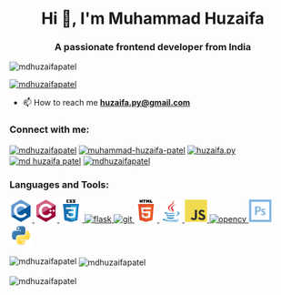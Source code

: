 <h1 align="center">Hi 👋, I'm Muhammad Huzaifa</h1>
<h3 align="center">A passionate frontend developer from India</h3>

<p align="left"> <img src="https://komarev.com/ghpvc/?username=mdhuzaifapatel&label=Profile%20views&color=0e75b6&style=flat" alt="mdhuzaifapatel" /> </p>

<p align="left"> <a href="https://twitter.com/mdhuzaifapatel" target="blank"><img src="https://img.shields.io/twitter/follow/mdhuzaifapatel?logo=twitter&style=for-the-badge" alt="mdhuzaifapatel" /></a> </p>

- 📫 How to reach me **huzaifa.py@gmail.com**

<h3 align="left">Connect with me:</h3>
<p align="left">
<a href="https://twitter.com/mdhuzaifapatel" target="blank"><img align="center" src="https://raw.githubusercontent.com/rahuldkjain/github-profile-readme-generator/master/src/images/icons/Social/twitter.svg" alt="mdhuzaifapatel" height="30" width="40" /></a>
<a href="https://linkedin.com/in/muhammad-huzaifa-patel" target="blank"><img align="center" src="https://raw.githubusercontent.com/rahuldkjain/github-profile-readme-generator/master/src/images/icons/Social/linked-in-alt.svg" alt="muhammad-huzaifa-patel" height="30" width="40" /></a>
<a href="https://instagram.com/huzaifa.py" target="blank"><img align="center" src="https://raw.githubusercontent.com/rahuldkjain/github-profile-readme-generator/master/src/images/icons/Social/instagram.svg" alt="huzaifa.py" height="30" width="40" /></a>
<a href="https://www.youtube.com/c/md huzaifa patel" target="blank"><img align="center" src="https://raw.githubusercontent.com/rahuldkjain/github-profile-readme-generator/master/src/images/icons/Social/youtube.svg" alt="md huzaifa patel" height="30" width="40" /></a>
<a href="https://www.hackerrank.com/mdhuzaifapatel" target="blank"><img align="center" src="https://raw.githubusercontent.com/rahuldkjain/github-profile-readme-generator/master/src/images/icons/Social/hackerrank.svg" alt="mdhuzaifapatel" height="30" width="40" /></a>
</p>

<h3 align="left">Languages and Tools:</h3>
<p align="left"> <a href="https://www.cprogramming.com/" target="_blank" rel="noreferrer"> <img src="https://raw.githubusercontent.com/devicons/devicon/master/icons/c/c-original.svg" alt="c" width="40" height="40"/> </a> <a href="https://www.w3schools.com/cpp/" target="_blank" rel="noreferrer"> <img src="https://raw.githubusercontent.com/devicons/devicon/master/icons/cplusplus/cplusplus-original.svg" alt="cplusplus" width="40" height="40"/> </a> <a href="https://www.w3schools.com/css/" target="_blank" rel="noreferrer"> <img src="https://raw.githubusercontent.com/devicons/devicon/master/icons/css3/css3-original-wordmark.svg" alt="css3" width="40" height="40"/> </a> <a href="https://flask.palletsprojects.com/" target="_blank" rel="noreferrer"> <img src="https://www.vectorlogo.zone/logos/pocoo_flask/pocoo_flask-icon.svg" alt="flask" width="40" height="40"/> </a> <a href="https://git-scm.com/" target="_blank" rel="noreferrer"> <img src="https://www.vectorlogo.zone/logos/git-scm/git-scm-icon.svg" alt="git" width="40" height="40"/> </a> <a href="https://www.w3.org/html/" target="_blank" rel="noreferrer"> <img src="https://raw.githubusercontent.com/devicons/devicon/master/icons/html5/html5-original-wordmark.svg" alt="html5" width="40" height="40"/> </a> <a href="https://www.java.com" target="_blank" rel="noreferrer"> <img src="https://raw.githubusercontent.com/devicons/devicon/master/icons/java/java-original.svg" alt="java" width="40" height="40"/> </a> <a href="https://developer.mozilla.org/en-US/docs/Web/JavaScript" target="_blank" rel="noreferrer"> <img src="https://raw.githubusercontent.com/devicons/devicon/master/icons/javascript/javascript-original.svg" alt="javascript" width="40" height="40"/> </a> <a href="https://opencv.org/" target="_blank" rel="noreferrer"> <img src="https://www.vectorlogo.zone/logos/opencv/opencv-icon.svg" alt="opencv" width="40" height="40"/> </a> <a href="https://www.photoshop.com/en" target="_blank" rel="noreferrer"> <img src="https://raw.githubusercontent.com/devicons/devicon/master/icons/photoshop/photoshop-line.svg" alt="photoshop" width="40" height="40"/> </a> <a href="https://www.python.org" target="_blank" rel="noreferrer"> <img src="https://raw.githubusercontent.com/devicons/devicon/master/icons/python/python-original.svg" alt="python" width="40" height="40"/> </a> </p>

<p><img align="left" src="https://github-readme-stats.vercel.app/api/top-langs?username=mdhuzaifapatel&show_icons=true&locale=en&layout=compact" alt="mdhuzaifapatel" /></p>

<p>&nbsp;<img align="center" src="https://github-readme-stats.vercel.app/api?username=mdhuzaifapatel&show_icons=true&locale=en" alt="mdhuzaifapatel" /></p>

<p><img align="center" src="https://github-readme-streak-stats.herokuapp.com/?user=mdhuzaifapatel&" alt="mdhuzaifapatel" /></p>

